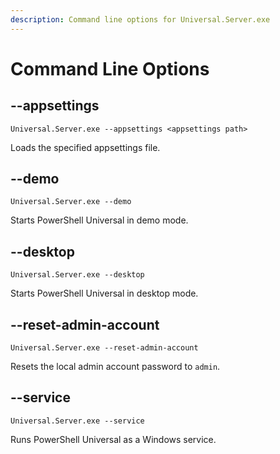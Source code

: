 ```yaml
---
description: Command line options for Universal.Server.exe
---
```


# Command Line Options

## --appsettings

```
Universal.Server.exe --appsettings <appsettings path>
```

Loads the specified appsettings file.&#x20;

## --demo

```
Universal.Server.exe --demo
```

Starts PowerShell Universal in demo mode.

## --desktop

```
Universal.Server.exe --desktop
```

Starts PowerShell Universal in desktop mode.

## --reset-admin-account

```
Universal.Server.exe --reset-admin-account
```

Resets the local admin account password to `admin`.&#x20;

## --service

```
Universal.Server.exe --service
```

Runs PowerShell Universal as a Windows service.&#x20;

